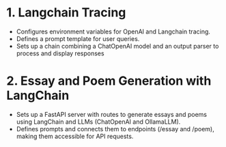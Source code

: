 # 1. Langchain Tracing
  * Configures environment variables for OpenAI and Langchain tracing.
  * Defines a prompt template for user queries.
  * Sets up a chain combining a ChatOpenAI model and an output parser to process and display responses

# 2. Essay and Poem Generation with LangChain
  * Sets up a FastAPI server with routes to generate essays and poems using LangChain and LLMs (ChatOpenAI and OllamaLLM).
  * Defines prompts and connects them to endpoints (/essay and /poem), making them accessible for API requests.
